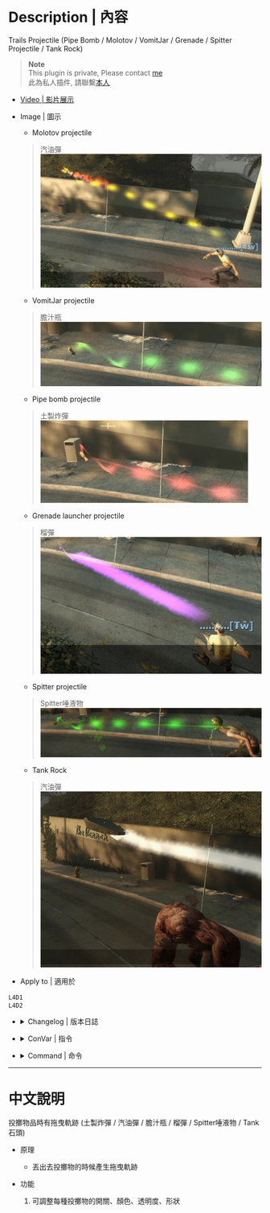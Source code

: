 # Description | 內容
Trails Projectile (Pipe Bomb / Molotov / VomitJar / Grenade / Spitter Projectile / Tank Rock)

> __Note__ <br/>
This plugin is private, Please contact [me](https://github.com/fbef0102/Game-Private_Plugin#私人插件列表-private-plugins-list)<br/>
此為私人插件, 請聯繫[本人](https://github.com/fbef0102/Game-Private_Plugin#私人插件列表-private-plugins-list)

* [Video | 影片展示](https://youtu.be/g9y5xFTC4d4)

* Image | 圖示
	* Molotov projectile
    > 汽油彈
	<br/>![Trails_Projectile_1](image/Trails_Projectile_1.jpg)
	* VomitJar projectile
    > 膽汁瓶
	<br/>![Trails_Projectile_2](image/Trails_Projectile_2.jpg)
	* Pipe bomb projectile
    > 土製炸彈
	<br/>![Trails_Projectile_3](image/Trails_Projectile_3.jpg)
	* Grenade launcher projectile
    > 榴彈
	<br/>![Trails_Projectile_4](image/Trails_Projectile_4.jpg)
	* Spitter projectile
    > Spitter唾液物
	<br/>![Trails_Projectile_5](image/Trails_Projectile_5.jpg)
	* Tank Rock
    > 汽油彈
	<br/>![Trails_Projectile_6](image/Trails_Projectile_6.jpg)

* Apply to | 適用於
```
L4D1
L4D2
```

* <details><summary>Changelog | 版本日誌</summary>

    * v1.2 (2022-10-26)
	    * More Cvars
        * Add spitter projectile
        * Auto generate cfg

    * v1.0
	    * [By Mister_Game_Over](https://forums.alliedmods.net/showthread.php?p=2549554)
</details>

* <details><summary>ConVar | 指令</summary>

    * cfg/sourcemod/Trails_Projectile.cfg
	```php
    // Enable/Disable plugin
    Trails_Projectile_enable "1"

    // (L4D2) Transparency of grenade trail. (10-255)
    Trails_Projectile_grenade_alpha "200"

    // (L4D2) Grenade trail color. Three values between 0-255 separated by spaces. RGB Color255 - Red Green Blue.
    // [default: 160 32 240]
    Trails_Projectile_grenade_color "160 32 240"

    // (L4D2) If 1, Enable grenade trail
    Trails_Projectile_grenade_enable "1"

    // (L4D2) Material of grenade trail. (1: liner, 2: dotted, 3: Random)
    Trails_Projectile_grenade_material "3"

    // Transparency of Molotov trail. (10-255)
    Trails_Projectile_molotov_alpha "200"

    // Molotov trail color. Three values between 0-255 separated by spaces. RGB Color255 - Red Green Blue.
    // [default: 255 255 0]
    Trails_Projectile_molotov_color "255 255 0"

    // If 1, Enable Molotov trail
    Trails_Projectile_molotov_enable "1"

    // Material of Molotov trail. (1: liner, 2: dotted, 3: Random)
    Trails_Projectile_molotov_material "3"

    // Transparency of pipe bomb trail. (10-255)
    Trails_Projectile_pipebomb_alpha "200"

    // pipe bomb trail color. Three values between 0-255 separated by spaces. RGB Color255 - Red Green Blue.
    // [default: 255 48 48]
    Trails_Projectile_pipebomb_color "255 48 48"

    // If 1, Enable pipe bomb trail
    Trails_Projectile_pipebomb_enable "1"

    // Material of pipe bomb trail. (1: liner, 2: dotted, 3: Random)
    Trails_Projectile_pipebomb_material "3"

    // Transparency of tank rock trail. (10-255)
    Trails_Projectile_rock_alpha "200"

    // Tank rock trail color. Three values between 0-255 separated by spaces. RGB Color255 - Red Green Blue.
    // [default: 200 200 200]
    Trails_Projectile_rock_color "200 200 200"

    // If 1, Enable tank rock trail
    Trails_Projectile_rock_enable "1"

    // Material of tank rock trail. (1: liner, 2: dotted, 3: Random)
    Trails_Projectile_rock_material "3"

    // (L4D2) Transparency of spitter projectile trail. (10-255)
    Trails_Projectile_spitter_alpha "200"

    // (L4D2) spitter projectile trail color. Three values between 0-255 separated by spaces. RGB Color255 - Red Green Blue.
    // [default: 0 255 0]
    Trails_Projectile_spitter_color "0 255 0"

    // (L4D2) If 1, Enable spitter projectile trail
    Trails_Projectile_spitter_enable "1"

    // (L4D2) Material of spitter projectile trail. (1: liner, 2: dotted, 3: Random)
    Trails_Projectile_spitter_material "3"

    // (L4D2) Transparency of vomitjar trail. (10-255)
    Trails_Projectile_vomitjar_alpha "200"

    // (L4D2) Vomitjar trail color. Three values between 0-255 separated by spaces. RGB Color255 - Red Green Blue.
    // [default: 50 205 50]
    Trails_Projectile_vomitjar_color "50 205 50"

    // (L4D2) If 1, Enable vomitjar trail
    Trails_Projectile_vomitjar_enable "1"

    // (L4D2) Material of vomitjar trail. (1: liner, 2: dotted, 3: Random)
    Trails_Projectile_vomitjar_material "3"
	```
</details>

* <details><summary>Command | 命令</summary>
    None
</details>

- - - -
# 中文說明
投擲物品時有拖曳軌跡 (土製炸彈 / 汽油彈 / 膽汁瓶 / 榴彈 / Spitter唾液物 / Tank石頭)

* 原理
    * 丟出去投擲物的時候產生拖曳軌跡

* 功能
	1. 可調整每種投擲物的開關、顏色、透明度、形狀




